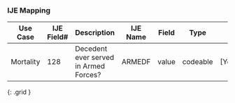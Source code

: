 ### IJE Mapping

| **Use Case** |  **IJE Field#**   |  **Description**  | **IJE Name**  |  **Field**  |  **Type**  | **Value Set**  |
| :---------: | --------------- | ------------ | ------------- | ---------- | ---------- | -------------- |
| Mortality | 128 | Decedent ever served in Armed Forces? | ARMEDF | value |codeable |[YesNoUnknownVS] |
{: .grid }
